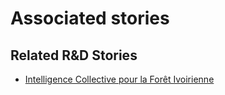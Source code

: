 # Associated stories

<!-- !!DO NOT REMOVE!! start autogenerated hyperlinks -->
## Related R&D Stories
- [Intelligence Collective pour la Forêt Ivoirienne](/stories/?doc=Explorers_CIV)
<!-- !!DO NOT REMOVE!! end autogenerated hyperlinks -->